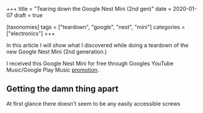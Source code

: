 +++
title = "Tearing down the Google Nest Mini (2nd gen)"
date = 2020-01-07
draft = true

[taxonomies]
tags = ["teardown", "google", "nest", "mini"]
categories = ["electronics"]
+++

In this article I will show what I discovered while doing a teardown of the new
Google Nest Mini (2nd generation.)

<!-- more -->

I received this Google Nest Mini for free through Googles YouTube Music/Google Play Music [promotion][promotion-article].

## Getting the damn thing apart

At first glance there doesn't seem to be any easily accessible screws

[promotion-article]: https://www.androidpolice.com/2019/12/16/google-offering-free-nest-mini-for-some-lucky-international-youtube-premium-and-music-subscribers/
